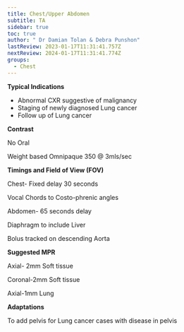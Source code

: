 ```yaml
---
title: Chest/Upper Abdomen
subtitle: TA
sidebar: true
toc: true
author: " Dr Damian Tolan & Debra Punshon"
lastReview: 2023-01-17T11:31:41.757Z
nextReview: 2024-01-17T11:31:41.774Z
groups:
  - Chest
---
```

**Typical Indications**

* Abnormal CXR suggestive of malignancy
* Staging of newly diagnosed Lung cancer
* Follow up of Lung cancer



**Contrast**

No Oral

Weight based Omnipaque 350 @ 3mls/sec



**Timings and Field of View (FOV)**

Chest- Fixed delay 30 seconds

Vocal Chords to Costo-phrenic angles

Abdomen- 65 seconds delay

Diaphragm to include Liver

Bolus tracked on descending Aorta

**Suggested MPR**

Axial- 2mm Soft tissue

Coronal-2mm Soft tissue

Axial-1mm Lung

**Adaptations**

To add pelvis for Lung cancer cases with disease in pelvis